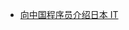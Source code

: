 - [向中国程序员介绍日本 IT](https://juryquinn.com/articles/%E5%90%91%E4%B8%AD%E5%9B%BD%E7%A8%8B%E5%BA%8F%E5%91%98%E4%BB%8B%E7%BB%8D%E6%97%A5%E6%9C%AC%20IT)